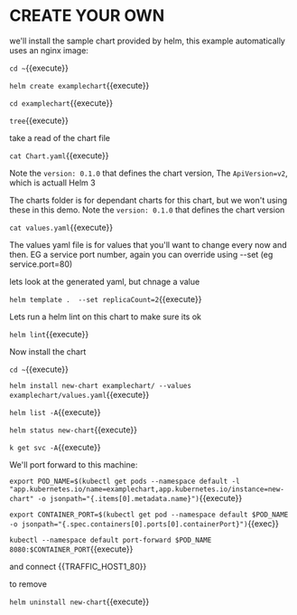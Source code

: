 # CREATE YOUR OWN

we'll install the sample chart provided by helm, this example automatically uses an nginx image:

`cd ~`{{execute}}

`helm create examplechart`{{execute}}

`cd examplechart`{{execute}}

`tree`{{execute}}

take a read of the chart file

`cat Chart.yaml`{{execute}}

Note  the `version: 0.1.0`  that defines the chart version, The `ApiVersion=v2`, which is actuall Helm 3

The charts folder is for dependant charts for this chart, but we won't using these in this demo.
Note  the `version: 0.1.0`  that defines the chart version

`cat values.yaml`{{execute}}

The values yaml file is for values that you'll want to change every now and then. EG a service port number, again you can override using --set (eg service.port=80)

lets look at the generated yaml, but chnage a value

`helm template .  --set replicaCount=2`{{execute}}

Lets run a helm lint on this chart to make sure its ok

`helm lint`{{execute}}

Now install the chart

`cd ~`{{execute}}

`helm install new-chart examplechart/ --values examplechart/values.yaml`{{execute}}

`helm list -A`{{execute}}

`helm status new-chart`{{execute}}

`k get svc -A`{{execute}}


We'll port forward to this machine:

`export POD_NAME=$(kubectl get pods --namespace default -l "app.kubernetes.io/name=examplechart,app.kubernetes.io/instance=new-chart" -o jsonpath="{.items[0].metadata.name}")`{{execute}}     


`export CONTAINER_PORT=$(kubectl get pod --namespace default $POD_NAME -o jsonpath="{.spec.containers[0].ports[0].containerPort}")`{{exec}} 

`kubectl --namespace default port-forward $POD_NAME 8080:$CONTAINER_PORT`{{execute}}   

and connect {{TRAFFIC_HOST1_80}}

to remove

`helm uninstall new-chart`{{execute}}
